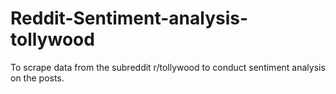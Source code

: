 # Reddit-Sentiment-analysis-tollywood
To scrape data from the subreddit r/tollywood to conduct sentiment analysis on the posts.
